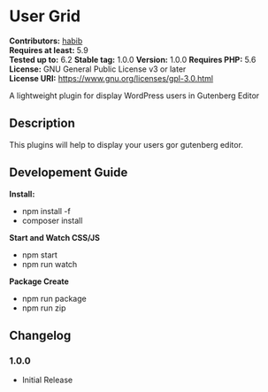 # User Grid


**Contributors:** [habib](https://github.com/habibjh88)  
**Requires at least:** 5.9  
**Tested up to:** 6.2
**Stable tag:** 1.0.0
**Version:** 1.0.0
**Requires PHP:** 5.6  
**License:** GNU General Public License v3 or later  
**License URI:** https://www.gnu.org/licenses/gpl-3.0.html  

A lightweight plugin for display WordPress users in Gutenberg Editor

## Description ##

This plugins will help to display your users gor gutenberg editor. 

## Developement Guide ##
**Install:**
* npm install -f
* composer install

**Start and Watch CSS/JS**
* npm start 
* npm run watch

**Package Create**
* npm run package
* npm run zip

## Changelog ##

### 1.0.0  ###
* Initial Release
